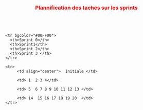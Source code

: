 
<div style="margin: 100px auto;" >

<h3 style="color:red;text-align:center;margin-bottom:70px;">Plannification des taches sur les sprints</h3>
<table width="800px" cellspacing="0" cellpadding="0">

    <tr bgcolor="#00FF00">
      <th>Sprint 0</th>
      <th>Sprint1</th>
      <th>Sprint 2</th>
      <th>Sprint 3 </th>
    </tr>
 
    <tr>
         <td align="center">  Initiale </td>

         <td> 1  2 3 4</td>
  
         <td> 5  6 7 8 9 10 11 12 13 </td>
    
         <td> 14  15 16 17 18 19 20  </td>
    </tr>

</table>
</div>
